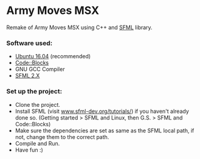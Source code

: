 # Army Moves MSX

Remake of Army Moves MSX using C++ and [SFML](www.sfml-dev.org) library.

### Software used:

* [Ubuntu 16.04](https://www.ubuntu.com/) (recommended)
* [Code::Blocks](http://www.codeblocks.org/)
* GNU GCC Compiler
* [SFML 2.X](www.sfml-dev.org)

### Set up the project:

* Clone the project.
* Install SFML (visit www.sfml-dev.org/tutorials/) if you haven't already done so. (Getting started > SFML and Linux, then G.S. > SFML and Code::Blocks)
* Make sure the dependencies are set as same as the SFML local path, if not, change them to the correct path.
* Compile and Run.
* Have fun :)
